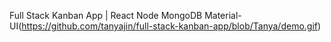 Full Stack Kanban App | React Node MongoDB Material-UI(https://github.com/tanyajin/full-stack-kanban-app/blob/Tanya/demo.gif)
